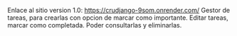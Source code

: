 Enlace al sitio version 1.0: https://crudjango-9som.onrender.com/
Gestor de tareas, para crearlas con opcion de marcar como importante. Editar tareas, marcar como completada. Poder consultarlas y eliminarlas.
